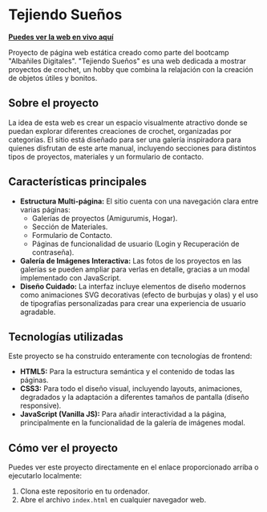 # Tejiendo Sueños

**[Puedes ver la web en vivo aquí](https://mariashiva79.github.io/tejiendo_suenos/)**

Proyecto de página web estática creado como parte del bootcamp "Albañiles Digitales". "Tejiendo Sueños" es una web dedicada a mostrar proyectos de crochet, un hobby que combina la relajación con la creación de objetos útiles y bonitos.

## Sobre el proyecto

La idea de esta web es crear un espacio visualmente atractivo donde se puedan explorar diferentes creaciones de crochet, organizadas por categorías. El sitio está diseñado para ser una galería inspiradora para quienes disfrutan de este arte manual, incluyendo secciones para distintos tipos de proyectos, materiales y un formulario de contacto.

## Características principales

* **Estructura Multi-página:** El sitio cuenta con una navegación clara entre varias páginas:
    * Galerías de proyectos (Amigurumis, Hogar).
    * Sección de Materiales.
    * Formulario de Contacto.
    * Páginas de funcionalidad de usuario (Login y Recuperación de contraseña).
* **Galería de Imágenes Interactiva:** Las fotos de los proyectos en las galerías se pueden ampliar para verlas en detalle, gracias a un modal implementado con JavaScript.
* **Diseño Cuidado:** La interfaz incluye elementos de diseño modernos como animaciones SVG decorativas (efecto de burbujas y olas) y el uso de tipografías personalizadas para crear una experiencia de usuario agradable.

## Tecnologías utilizadas

Este proyecto se ha construido enteramente con tecnologías de frontend:

* **HTML5:** Para la estructura semántica y el contenido de todas las páginas.
* **CSS3:** Para todo el diseño visual, incluyendo layouts, animaciones, degradados y la adaptación a diferentes tamaños de pantalla (diseño responsive).
* **JavaScript (Vanilla JS):** Para añadir interactividad a la página, principalmente en la funcionalidad de la galería de imágenes modal.

## Cómo ver el proyecto

Puedes ver este proyecto directamente en el enlace proporcionado arriba o ejecutarlo localmente:
1.  Clona este repositorio en tu ordenador.
2.  Abre el archivo `index.html` en cualquier navegador web.
